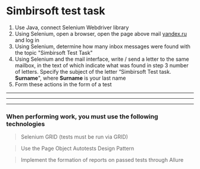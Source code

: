 # Simbirsoft test task

1. Use Java, connect Selenium Webdriver library
2. Using Selenium, open a browser, open the page above
   mail [yandex.ru](https://yandex.ru) and log in
3. Using Selenium, determine how many inbox messages were found with
the topic "Simbirsoft Test Task"  
4. Using Selenium and the mail interface, write / send a letter to
the same mailbox, in the text of which indicate what was found in step 3
number of letters. Specify the subject of the letter “Simbirsoft Test task.
<b>Surname</b>", where <b>Surname</b> is your last name
5. Form these actions in the form of a test

***
---
___

### When performing work, you must use the following technologies
> Selenium GRID (tests must be run via GRID)

> Use the Page Object Autotests Design Pattern

> Implement the formation of reports on passed tests through Allure 
   

